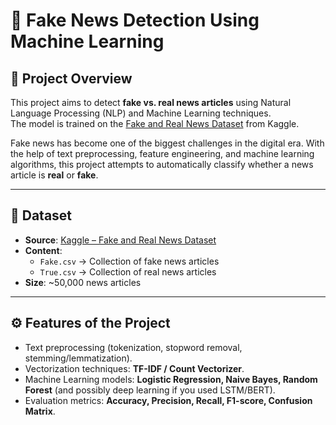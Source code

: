 # 📰 Fake News Detection Using Machine Learning  

## 📌 Project Overview  
This project aims to detect **fake vs. real news articles** using Natural Language Processing (NLP) and Machine Learning techniques.  
The model is trained on the [Fake and Real News Dataset](https://www.kaggle.com/datasets/clmentbisaillon/fake-and-real-news-dataset) from Kaggle.  

Fake news has become one of the biggest challenges in the digital era. With the help of text preprocessing, feature engineering, and machine learning algorithms, this project attempts to automatically classify whether a news article is **real** or **fake**.  

---

## 📂 Dataset  
- **Source**: [Kaggle – Fake and Real News Dataset](https://www.kaggle.com/datasets/clmentbisaillon/fake-and-real-news-dataset)  
- **Content**:  
  - `Fake.csv` → Collection of fake news articles  
  - `True.csv` → Collection of real news articles  
- **Size**: ~50,000 news articles  

---

## ⚙️ Features of the Project  
- Text preprocessing (tokenization, stopword removal, stemming/lemmatization).  
- Vectorization techniques: **TF-IDF / Count Vectorizer**.  
- Machine Learning models: **Logistic Regression, Naive Bayes, Random Forest** (and possibly deep learning if you used LSTM/BERT).  
- Evaluation metrics: **Accuracy, Precision, Recall, F1-score, Confusion Matrix**.  

